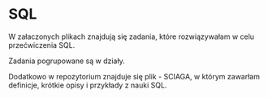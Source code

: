 # SQL
W załaczonych plikach znajdują się zadania, które rozwiązywałam w celu przećwiczenia SQL.

Zadania pogrupowane są w działy.

Dodatkowo w repozytorium znajduje się plik - SCIAGA, w którym zawarłam definicje, krótkie opisy i przykłady z nauki SQL.
